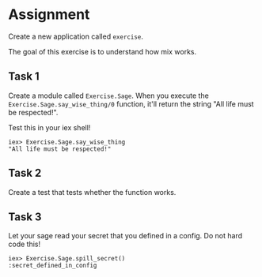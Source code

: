 # Assignment

Create a new application called `exercise`.

The goal of this exercise is to understand how mix works.

## Task 1

Create a module called `Exercise.Sage`. When you execute the `Exercise.Sage.say_wise_thing/0` function, it'll return the string "All life must be respected!".

Test this in your iex shell!

```text
iex> Exercise.Sage.say_wise_thing
"All life must be respected!"
```

## Task 2

Create a test that tests whether the function works.

## Task 3

Let your sage read your secret that you defined in a config. Do not hard code this!

```text
iex> Exercise.Sage.spill_secret()
:secret_defined_in_config
```
